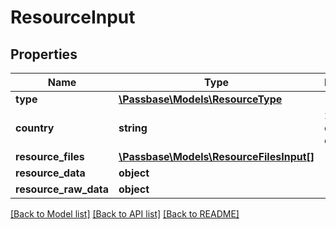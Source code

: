 # ResourceInput

## Properties
Name | Type | Description | Notes
------------ | ------------- | ------------- | -------------
**type** | [**\Passbase\Models\ResourceType**](ResourceType.md) |  | [optional] 
**country** | **string** | 2-letter code of the country | [optional] 
**resource_files** | [**\Passbase\Models\ResourceFilesInput[]**](ResourceFilesInput.md) |  | [optional] 
**resource_data** | **object** |  | [optional] 
**resource_raw_data** | **object** |  | [optional] 

[[Back to Model list]](../../README.md#documentation-for-models) [[Back to API list]](../../README.md#documentation-for-api-endpoints) [[Back to README]](../../README.md)

